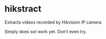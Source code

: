 hikstract
=========

Extracts videos recorded by Hikvision IP camera

Simply does sot work yet. Don't even try.
